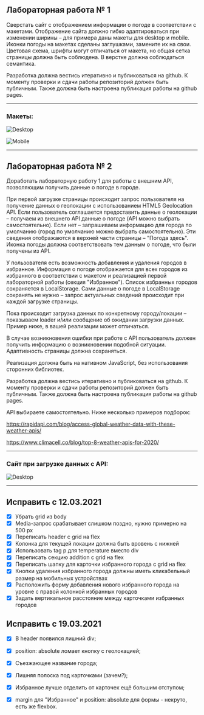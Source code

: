 ## Лабораторная работа № 1

Сверстать сайт с отображением информации о погоде в соответствии с макетами. Отображение сайта должно гибко адаптироваться при изменении ширины – для примера даны макеты для desktop и mobile. Иконки погоды на макетах сделаны заглушками, замените их на свои. Цветовая схема, шрифты могут отличаться от макета, но общая сетка страницы должна быть соблюдена. В верстке должна соблюдаться семантика.

Разработка должна вестись итеративно и публиковаться на github. К моменту проверки и сдачи работы репозиторий должен быть публичным. Также должна быть настроена публикация работы на github pages.

____

### Макеты:

![Desktop](https://github.com/Erartria/web_6sem/blob/master/img/readme/desktop.jpg)

![Mobile](https://github.com/Erartria/web_6sem/blob/master/img/readme/mobile.jpg)

____

## Лабораторная работа № 2

Доработать лабораторную работу 1 для работы с внешним API, позволяющим получить данные о погоде в городе.

При первой загрузке страницы происходит запрос пользователя на получение данных о геолокации с использованием HTML5 Geolocation API. Если пользователь соглашается предоставить данные о геолокации – получаем из внешнего API данные о погоде (API можно выбрать самостоятельно). Если нет – запрашиваем информацию для города по умолчанию (город по умолчанию можно выбрать самостоятельно). Эти сведения отображаются в верхней части страницы – "Погода здесь". Иконка погоды должна соответствовать тем данным о погоде, что были получены из API.

У пользователя есть возможность добавления и удаления городов в избранное. Информация о погоде отображается для всех городов из избранного в соответствии с макетом и реализацией первой лабораторной работы (секция "Избранное"). Список избранных городов сохраняется в LocalStorage. Сами данные о погоде в LocalStorage сохранять не нужно – запрос актуальных сведений происходит при каждой загрузке страницы.

Пока происходит загрузка данных по конкретному городу/локации – показываем loader и/или сообщение об ожидании загрузки данных. Пример ниже, в вашей реализации может отличаться.

В случае возникновения ошибки при работе с API пользователь должен получить информацию о возникновении подобной ситуации. Адаптивность страницы должна сохраняться.

Реализация должна быть на нативном JavaScript, без использования сторонних библиотек.

Разработка должна вестись итеративно и публиковаться на github. К моменту проверки и сдачи работы репозиторий должен быть публичным. Также должна быть настроена публикация работы на github pages.

API выбираете самостоятельно. Ниже несколько примеров подборок:

https://rapidapi.com/blog/access-global-weather-data-with-these-weather-apis/

https://www.climacell.co/blog/top-8-weather-apis-for-2020/
____

### Сайт при загрузке данных с API:

![Desktop](https://github.com/Erartria/web_6sem/blob/master/img/readme/Onload.jpg)

____

## Исправить с 12.03.2021

- [x] Убрать grid из body
- [x] Media-запрос срабатывает слишком поздно, нужно примерно на 500 px
- [x] Переписать header с grid на flex
- [x] Колонка для текущей локации должна быть вровень с нижней 
- [x] Использовать tag p для temperature вместо div
- [x] Переписать секцию addition с grid на flex
- [x] Переписать шапку для карточки избранного города с grid на flex
- [x] Кнопки удаления избранного города должны иметь кликабельный размер на мобильных устройствах
- [x] Расположить форму добавления нового избранного города на уровне с правой колонкой избранных городов
- [x] Задать вертикальное расстояние между карточками избранных городов

## Исправить с 19.03.2021

- [x] В header появился лишний div;
- [x] position: absolute ломает кнопку с геолокацией;
- [x] Съезжающее название города;
- [x] Лишняя полоска под карточками (зачем?);
- [x] Избранное лучше отделить от карточек ещё большим отступом;
- [x] margin для "Избранное" и position: absolute для формы - некруто, есть же flexbox.


